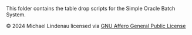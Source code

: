 This folder contains the table drop scripts for the Simple Oracle Batch System.

&copy; 2024 Michael Lindenau licensed via [GNU Affero General Public License](https://www.gnu.org/licenses/agpl-3.0.txt)